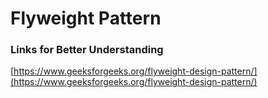 # Flyweight Pattern

### Links for Better Understanding

[https://www.geeksforgeeks.org/flyweight-design-pattern/](https://www.geeksforgeeks.org/flyweight-design-pattern/)
